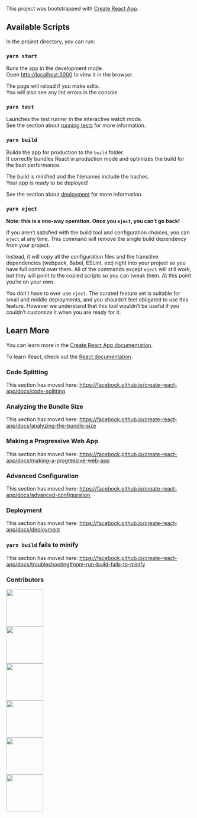 This project was bootstrapped with [Create React App](https://github.com/facebook/create-react-app).

## Available Scripts

In the project directory, you can run:

### `yarn start`

Runs the app in the development mode.<br />
Open [http://localhost:3000](http://localhost:3000) to view it in the browser.

The page will reload if you make edits.<br />
You will also see any lint errors in the console.

### `yarn test`

Launches the test runner in the interactive watch mode.<br />
See the section about [running tests](https://facebook.github.io/create-react-app/docs/running-tests) for more information.

### `yarn build`

Builds the app for production to the `build` folder.<br />
It correctly bundles React in production mode and optimizes the build for the best performance.

The build is minified and the filenames include the hashes.<br />
Your app is ready to be deployed!

See the section about [deployment](https://facebook.github.io/create-react-app/docs/deployment) for more information.

### `yarn eject`

**Note: this is a one-way operation. Once you `eject`, you can’t go back!**

If you aren’t satisfied with the build tool and configuration choices, you can `eject` at any time. This command will remove the single build dependency from your project.

Instead, it will copy all the configuration files and the transitive dependencies (webpack, Babel, ESLint, etc) right into your project so you have full control over them. All of the commands except `eject` will still work, but they will point to the copied scripts so you can tweak them. At this point you’re on your own.

You don’t have to ever use `eject`. The curated feature set is suitable for small and middle deployments, and you shouldn’t feel obligated to use this feature. However we understand that this tool wouldn’t be useful if you couldn’t customize it when you are ready for it.

## Learn More

You can learn more in the [Create React App documentation](https://facebook.github.io/create-react-app/docs/getting-started).

To learn React, check out the [React documentation](https://reactjs.org/).

### Code Splitting

This section has moved here: https://facebook.github.io/create-react-app/docs/code-splitting

### Analyzing the Bundle Size

This section has moved here: https://facebook.github.io/create-react-app/docs/analyzing-the-bundle-size

### Making a Progressive Web App

This section has moved here: https://facebook.github.io/create-react-app/docs/making-a-progressive-web-app

### Advanced Configuration

This section has moved here: https://facebook.github.io/create-react-app/docs/advanced-configuration

### Deployment

This section has moved here: https://facebook.github.io/create-react-app/docs/deployment

### `yarn build` fails to minify

This section has moved here: https://facebook.github.io/create-react-app/docs/troubleshooting#npm-run-build-fails-to-minify

### Contributors
<div style="display: grid;">
  <div>
    <a href="https://github.com/kybing-admin">
      <img width="100" height="100" src="https://avatars.githubusercontent.com/kybing-admin?s=150&v=1" />
    </a>
  </div>
  <div>
    <a href="https://github.com/amarendhar-kybing">
      <img width="100" height="100" src="https://avatars.githubusercontent.com/amarendhar-kybing?s=150&v=1" />
    </a>
  </div>
  <div>
    <a href="https://github.com/anusha-kybing">
      <img width="100" height="100" src="https://avatars.githubusercontent.com/anusha-kybing?s=150&v=1" />
    </a>
  </div>
  <div>
    <a href="https://github.com/kalyan-kybing">
      <img width="100" height="100" src="https://avatars.githubusercontent.com/kalyan-kybing?s=150&v=1" />
    </a>
  </div>
  <div>
    <a href="https://github.com/saritha-kybing">
      <img width="100" height="100" src="https://avatars.githubusercontent.com/saritha-kybing?s=150&v=1" />
    </a>
  </div>
  <div>
    <a href="https://github.com/uday-kybing">
      <img width="100" height="100" src="https://avatars.githubusercontent.com/uday-kybing?s=150&v=1" />
    </a>
  </div>
</div>
